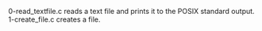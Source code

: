 0-read_textfile.c reads a text file and prints it to the POSIX standard output.
1-create_file.c creates a file.
